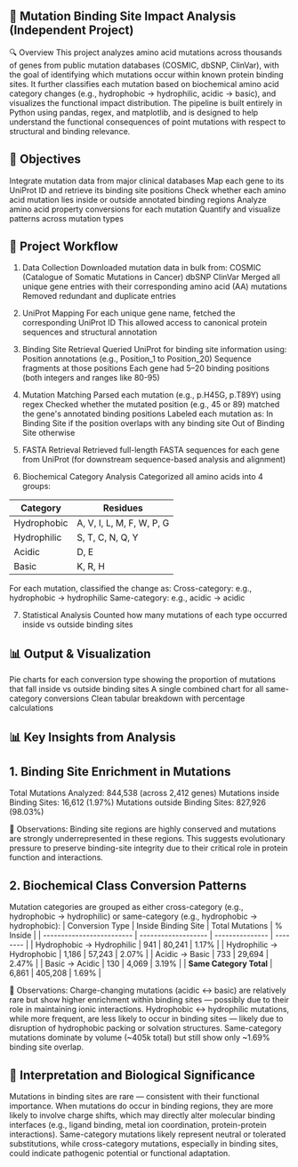 ## 🧬  Mutation Binding Site Impact Analysis (Independent Project)
🔍 Overview
This project analyzes amino acid mutations across thousands of genes from public mutation databases (COSMIC, dbSNP, ClinVar), with the goal of identifying which mutations occur within known protein binding sites. It further classifies each mutation based on biochemical amino acid category changes (e.g., hydrophobic → hydrophilic, acidic → basic), and visualizes the functional impact distribution.
The pipeline is built entirely in Python using pandas, regex, and matplotlib, and is designed to help understand the functional consequences of point mutations with respect to structural and binding relevance.



## 📌 Objectives
Integrate mutation data from major clinical databases
Map each gene to its UniProt ID and retrieve its binding site positions
Check whether each amino acid mutation lies inside or outside annotated binding regions
Analyze amino acid property conversions for each mutation
Quantify and visualize patterns across mutation types



## 🧪 Project Workflow

1. Data Collection
Downloaded mutation data in bulk from:
COSMIC (Catalogue of Somatic Mutations in Cancer)
dbSNP
ClinVar
Merged all unique gene entries with their corresponding amino acid (AA) mutations
Removed redundant and duplicate entries


2. UniProt Mapping
For each unique gene name, fetched the corresponding UniProt ID
This allowed access to canonical protein sequences and structural annotation


3. Binding Site Retrieval
Queried UniProt for binding site information using:
Position annotations (e.g., Position_1 to Position_20)
Sequence fragments at those positions
Each gene had 5–20 binding positions (both integers and ranges like 80-95)


4. Mutation Matching
Parsed each mutation (e.g., p.H45G, p.T89Y) using regex
Checked whether the mutated position (e.g., 45 or 89) matched the gene's annotated binding positions
Labeled each mutation as:
In Binding Site if the position overlaps with any binding site
Out of Binding Site otherwise


5. FASTA Retrieval
Retrieved full-length FASTA sequences for each gene from UniProt (for downstream sequence-based analysis and alignment)


6. Biochemical Category Analysis
Categorized all amino acids into 4 groups:

| Category    | Residues                  |
| ----------- | ------------------------- |
| Hydrophobic | A, V, I, L, M, F, W, P, G |
| Hydrophilic | S, T, C, N, Q, Y          |
| Acidic      | D, E                      |
| Basic       | K, R, H                   |

For each mutation, classified the change as:
Cross-category: e.g., hydrophobic → hydrophilic
Same-category: e.g., acidic → acidic


7. Statistical Analysis
Counted how many mutations of each type occurred inside vs outside binding sites



## 📊 Output & Visualization
Pie charts for each conversion type showing the proportion of mutations that fall inside vs outside binding sites
A single combined chart for all same-category conversions
Clean tabular breakdown with percentage calculations



## 📊 Key Insights from Analysis
## 1. Binding Site Enrichment in Mutations
Total Mutations Analyzed: 844,538 (across 2,412 genes)
Mutations inside Binding Sites: 16,612 (1.97%)
Mutations outside Binding Sites: 827,926 (98.03%)


📌 Observations:
Binding site regions are highly conserved and mutations are strongly underrepresented in these regions. This suggests evolutionary pressure to preserve binding-site integrity due to their critical role in protein function and interactions.




## 2. Biochemical Class Conversion Patterns
Mutation categories are grouped as either cross-category (e.g., hydrophobic → hydrophilic) or same-category (e.g., hydrophobic → hydrophobic):
| Conversion Type           | Inside Binding Site | Total Mutations | % Inside |
| ------------------------- | ------------------- | --------------- | -------- |
| Hydrophobic → Hydrophilic | 941                 | 80,241          | 1.17%    |
| Hydrophilic → Hydrophobic | 1,186               | 57,243          | 2.07%    |
| Acidic → Basic            | 733                 | 29,694          | 2.47%    |
| Basic → Acidic            | 130                 | 4,069           | 3.19%    |
| **Same Category Total**   | 6,861               | 405,208         | 1.69%    |


📌 Observations:
Charge-changing mutations (acidic ↔ basic) are relatively rare but show higher enrichment within binding sites — possibly due to their role in maintaining ionic interactions.
Hydrophobic ↔ hydrophilic mutations, while more frequent, are less likely to occur in binding sites — likely due to disruption of hydrophobic packing or solvation structures.
Same-category mutations dominate by volume (~405k total) but still show only ~1.69% binding site overlap.




## 🧠 Interpretation and Biological Significance
Mutations in binding sites are rare — consistent with their functional importance.
When mutations do occur in binding regions, they are more likely to involve charge shifts, which may directly alter molecular binding interfaces (e.g., ligand binding, metal ion coordination, protein-protein interactions).
Same-category mutations likely represent neutral or tolerated substitutions, while cross-category mutations, especially in binding sites, could indicate pathogenic potential or functional adaptation.
